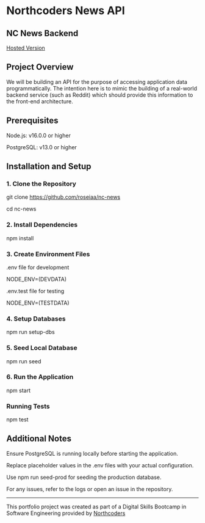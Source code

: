 # Northcoders News API

## NC News Backend

[Hosted Version](https://nc-news-jstr.onrender.com/)


## Project Overview

We will be building an API for the purpose of accessing application data programmatically. The intention here is to mimic the building of a real-world backend service (such as Reddit) which should provide this information to the front-end architecture.


##  Prerequisites

Node.js: v16.0.0 or higher

PostgreSQL: v13.0 or higher

##  Installation and Setup

### 1. Clone the Repository

git clone https://github.com/roseiaa/nc-news

cd nc-news

### 2. Install Dependencies

npm install

### 3. Create Environment Files

.env file for development

NODE_ENV=(DEVDATA)

.env.test file for testing

NODE_ENV=(TESTDATA)

### 4. Setup Databases

npm run setup-dbs

### 5. Seed Local Database

npm run seed

### 6. Run the Application

npm start


### Running Tests

npm test

## Additional Notes

Ensure PostgreSQL is running locally before starting the application.

Replace placeholder values in the .env files with your actual configuration.

Use npm run seed-prod for seeding the production database.

For any issues, refer to the logs or open an issue in the repository.



--- 

This portfolio project was created as part of a Digital Skills Bootcamp in Software Engineering provided by [Northcoders](https://northcoders.com/)
